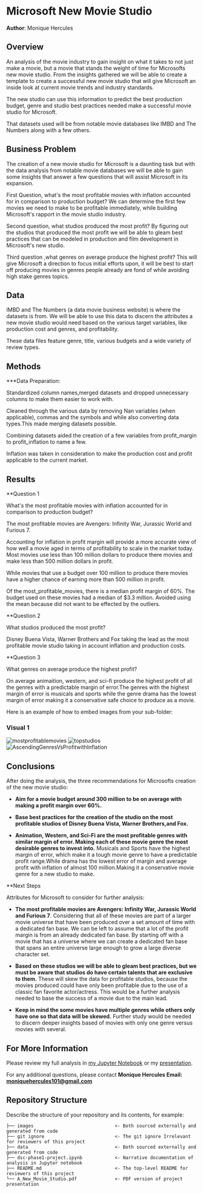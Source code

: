 

#  Microsoft New Movie Studio

**Author**: Monique Hercules 

## Overview

An analysis of the movie industry to gain insight on what it takes to not just make a movie, but a movie that stands the weight of time for Microsofts new movie studio. From the insights gathered we will be able to create a template to create a successful new movie studio that will give Microsoft an inside look at current movie trends and industry standards.

The new studio can use this information to predict the best production budget, genre and studio best practices needed make a successful movie studio for Microsoft. 

That datasets used will be from notable movie databases like IMBD and The Numbers along with a few others.

## Business Problem

The creation of a new movie studio for Microsoft is a daunting task but with the data analysis from notable movie databases we will be able to gain some insights that answer a few questions that will assist Microsoft in its expansion. 

First Question, what's the most profitable movies with inflation accounted for in comparison to production budget? We can determine the first few movies we need to make to be profitable immediately, while building Microsoft's rapport in the movie studio industry. 

Second question, what studios produced the most profit? By figuring out the studios that produced the most profit we will be able to gleam best practices that can be modeled in production and film development in Microsoft's new studio.

Third question ,what genres on average produce the highest profit? This will give Microsoft a direction to focus initial efforts upon, it will be best to start off producing movies in genres people already are fond of while avoiding high stake genres topics. 



## Data

IMBD and The Numbers (a data movie business website) is where the datasets is from. We will be able to use this data to discern the attributes a new movie studio would need based on the various target variables, like production cost and genres, and profitability.

These data files feature genre, title, various budgets and a wide variety of review types.

## Methods

***Data Preparation:

Standardized column names,merged datasets and dropped unnecessary columns to make them easier to work with.

Cleaned through the various data by removing Nan variables (when applicable), commas and the symbols and while also converting data types.This made merging datasets possible.

Combining datasets aided the creation of a few variables from profit_margin to profit_inflation to name a few.

Inflation was taken in consideration to make the production cost and profit applicable to the current market.



## Results

**Question 1

What's the most profitable movies with inflation accounted for in comparison to production budget?

The most profitable movies are Avengers: Infinity War, Jurassic World and Furious 7.

Accounting for inflation in profit margin will provide a more accurate view of how well a movie aged in terms of profitability to scale in the market today. Most movies use less than 100 million dollars to produce there movies and make less than 500 million dollars in profit.

While movies that use a budget over 100 million to produce there movies have a higher chance of earning more than 500 million in profit.

Of the most_profitable_movies, there is a median profit margin of 60%. The budget used on these movies had a median of $3.3 million. Avoided using the mean because did not want to be effected by the outliers.


**Question 2 

What studios produced the most profit? 

Disney Buena Vista, Warner Brothers and Fox taking the lead as the most profitable movie studio taking in account inflation and production costs.

**Question 3 

What genres on average produce the highest profit?

On average animaition, western, and sci-fi produce the highest profit of all the genres with a predictable margin of error.The genres with the highest margin of error is musicals and sports while the genre drama has the lowest margin of error making it a conservative safe choice to produce as a movie. 

Here is an example of how to embed images from your sub-folder:

### Visual 1

![mostprofitablemovies](./images/mostprofitablemovies.jpeg)
![topstudios](./images/topstudios.jpeg)
![AscendingGenresVsProfitwithInflation](./images/Ascending_Genres_Vs_Profit_with_Inflation.jpeg)

## Conclusions

After doing the analysis, the three recommendations for Microsofts creation of the new movie studio:

* **Aim for a movie budget around 300 million to be on average with making a profit margin over 60%.**

* **Base best practices for the creation of the studio on the most profitable studios of  Disney Buena Vista, Warner Brothers,and Fox.**

* **Animation, Western, and Sci-Fi are the most profitable genres with similar margin of error. Making each of these movie genre the most desirable genres to invest into.** 
Musicals and Sports have the highest margin of error, which make it a tough movie genre to have a predictable profit range.While drama has the lowest error of margin and average profit with inflation of almost 100 million.Making it a conservative movie genre for a new studio to make.

**Next Steps 

Attributes for Microsoft to consider for further analysis: 

* **The most profitable movies are Avengers: Infinity War, Jurassic World and Furious 7**. Considering that all of these movies are part of a  larger movie universe that have been produced over a set amount of time with a dedicated fan base. We can be left to assume that a lot of the profit margin is from an already dedicated fan base. By starting off with a movie that has a universe where we can create a dedicated fan base that spans an entire universe large enough to grow a large diverse character set.

* **Based on these studios we will be able to gleam best practices, but we must be aware that studios do have certain talents that are exclusive to them.** These will skew the data for profitable studios, because the movies produced could have only been profitable due to the use of a classic fan favorite actor/actress. This would be a further analysis needed to base the success of a movie due to the main lead. 

* **Keep in mind the some movies have multiple genres while others only have one so that data will be skewed.** Further study would be needed to discern deeper insights based of movies with only one genre versus movies with several.  

## For More Information

Please review my full analysis in [my Jupyter Notebook](./dsc-phase1-project.ipynb) or my [presentation](./A_New_Movie_Studio.pdf).

For any additional questions, please contact **Monique Hercules Email: moniquehercules101@gmail.com**

## Repository Structure

Describe the structure of your repository and its contents, for example:

```
├── images                              <- Both sourced externally and generated from code
├── git ignore                          <- The git ignore Irrelevant for reviewers of this project
├── data                                <- Both sourced externally and generated from code
├── dsc-phase1-project.ipynb            <- Narrative documentation of analysis in Jupyter notebook
├── README.md                           <- The top-level README for reviewers of this project
└── A_New_Movie_Studio.pdf              <- PDF version of project presentation

```

